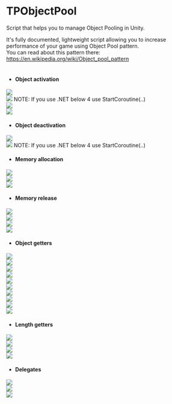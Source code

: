 # TPObjectPool
Script that helps you to manage Object Pooling in Unity.

It's fully documented, lightweight script allowing you to increase performance of your game using Object Pool pattern.
<br>
You can read about this pattern there: https://en.wikipedia.org/wiki/Object_pool_pattern
<br>
<br>

* #### Object activation
<img src = https://d3higte790sj35.cloudfront.net/images/lh/te/084f8ce85ffc564f922fd2ac45e4f540.png> </img>
<br>
<img src = https://d3higte790sj35.cloudfront.net/images/re/ds/d210125703dcd54557d68c2ec0732759.png> </img>
NOTE: If you use .NET below 4 use StartCoroutine(..)
<br>
<img src = https://d3higte790sj35.cloudfront.net/images/qy/qh/7bb06996bb427a8209b6e894bdf3f910.png> </img>
<br>
<img src = https://d3higte790sj35.cloudfront.net/images/vi/vg/9fa38c356b7d79bdec6aff76bf58db46.png> </img>
<br>

* #### Object deactivation
<img src = https://d3higte790sj35.cloudfront.net/images/cj/yw/63b1f288e1de83fa3bbb43c3a415d2e8.png> </img>
<br>
<img src = https://d3higte790sj35.cloudfront.net/images/is/dt/4d9d824d712317f998830838c01d5199.png> </img>
NOTE: If you use .NET below 4 use StartCoroutine(..)
<br>

* #### Memory allocation
<img src = https://d3higte790sj35.cloudfront.net/images/mn/rh/692be503ffe7d12b21b7e7aa1914cb7c.png> </img>
<br>
<img src = https://d3higte790sj35.cloudfront.net/images/tg/qg/79f56e239c5b530206127a964b1d1403.png> </img>
<br>
<img src = https://d3higte790sj35.cloudfront.net/images/ms/lp/41547d90336b447b6a3ab851febaf297.png> </img>
<br>

* #### Memory release
<img src = https://d3higte790sj35.cloudfront.net/images/ti/wc/eed4de8764742da8da2ded71511381b1.png> </img>
<br>
<img src = https://d3higte790sj35.cloudfront.net/images/rv/kz/c48fab99ff77266367ea1c9c2a987c5c.png> </img>
<br>
<img src = https://d3higte790sj35.cloudfront.net/images/lm/wb/b6c7c6bcc302fc1508c5e4136fbdc21d.png> </img>
<br>
<img src = https://d3higte790sj35.cloudfront.net/images/ld/jj/e899f891330a4c3046ff33ec83b86f22.png> </img>
<br>

* #### Object getters
<img src = https://d3higte790sj35.cloudfront.net/images/md/tv/21ea98b7cf47502dcd23368602f96708.png> </img>
<br>
<img src = https://d3higte790sj35.cloudfront.net/images/uy/qr/ecb89367be8bcc38d47e98699fb34839.png> </img>
<br>
<img src = https://d3higte790sj35.cloudfront.net/images/vf/io/67bc7e34b2f7f002fb9f6c5d42625d8e.png> </img>
<br>
<img src = https://d3higte790sj35.cloudfront.net/images/zm/rt/7075f44a64516508545f54d505d8c4fb.png> </img>
<br>
<img src = https://d3higte790sj35.cloudfront.net/images/qi/sw/abc8c2581a51854c96f3e07fb9b85e29.png> </img>
<br>
<img src = https://d3higte790sj35.cloudfront.net/images/oq/le/ffe7b9c70612b5df91777040a955a113.png> </img>
<br>
<img src = https://d3higte790sj35.cloudfront.net/images/nz/kr/a5606789aa1171a3e0e3d0e2c926ead5.png> </img>
<br>
<img src = https://d3higte790sj35.cloudfront.net/images/jb/wj/392fcdd0c36927742b881eb8a3485025.png> </img>
<br>
<img src = https://d3higte790sj35.cloudfront.net/images/ju/rx/c342f3a97c6952ba3b5efe2de83f4263.png> </img>
<br>
<img src = https://d3higte790sj35.cloudfront.net/images/zd/cw/00024d50784aebb8e1cd4951674b58ab.png> </img>
<br>


* #### Length getters
<img src = https://d3higte790sj35.cloudfront.net/images/nt/sh/c605d6fd548e7ea7455bceedb4b93178.png> </img>
<br>
<img src = https://d3higte790sj35.cloudfront.net/images/za/nz/e32675d78e14911df6391c32e7fa70c8.png> </img>
<br>
<img src = https://d3higte790sj35.cloudfront.net/images/zo/se/f438f4c0a88e40bf5c60fec3b2399bde.png> </img>
<br>
<img src = https://d3higte790sj35.cloudfront.net/images/pv/du/a6efd7f856b73fa4ab354c9ec77230dd.png> </img>
<br>

* #### Delegates
<img src = https://d3higte790sj35.cloudfront.net/images/gq/zu/b2530b9fbd4678a815b5a97f303b37ed.png> </img>
<br>
<img src = https://d3higte790sj35.cloudfront.net/images/il/of/d82679a3b42116634b5e03dfd24c063d.png> </img>
<br>
<img src = https://d3higte790sj35.cloudfront.net/images/ft/ln/521f5072ef3d0fa5f139d0680d917dbe.png> </img>
